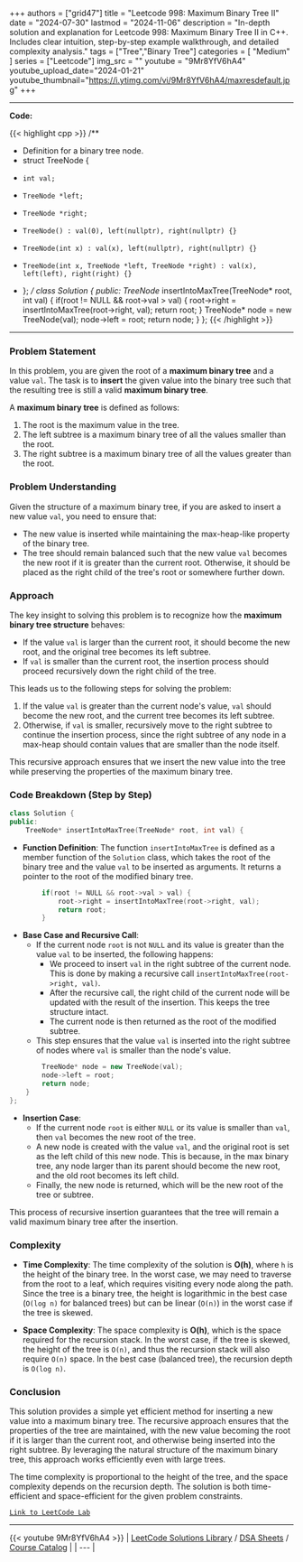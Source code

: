 
+++
authors = ["grid47"]
title = "Leetcode 998: Maximum Binary Tree II"
date = "2024-07-30"
lastmod = "2024-11-06"
description = "In-depth solution and explanation for Leetcode 998: Maximum Binary Tree II in C++. Includes clear intuition, step-by-step example walkthrough, and detailed complexity analysis."
tags = ["Tree","Binary Tree"]
categories = [
    "Medium"
]
series = ["Leetcode"]
img_src = ""
youtube = "9Mr8YfV6hA4"
youtube_upload_date="2024-01-21"
youtube_thumbnail="https://i.ytimg.com/vi/9Mr8YfV6hA4/maxresdefault.jpg"
+++



---
**Code:**

{{< highlight cpp >}}
/**
 * Definition for a binary tree node.
 * struct TreeNode {
 *     int val;
 *     TreeNode *left;
 *     TreeNode *right;
 *     TreeNode() : val(0), left(nullptr), right(nullptr) {}
 *     TreeNode(int x) : val(x), left(nullptr), right(nullptr) {}
 *     TreeNode(int x, TreeNode *left, TreeNode *right) : val(x), left(left), right(right) {}
 * };
 */
class Solution {
public:
    TreeNode* insertIntoMaxTree(TreeNode* root, int val) {
        if(root != NULL && root->val > val) {
            root->right = insertIntoMaxTree(root->right, val);
            return root;
        }
        TreeNode* node = new TreeNode(val);
        node->left = root;
        return node;
    }
};
{{< /highlight >}}
---

### Problem Statement

In this problem, you are given the root of a **maximum binary tree** and a value `val`. The task is to **insert** the given value into the binary tree such that the resulting tree is still a valid **maximum binary tree**.

A **maximum binary tree** is defined as follows:
1. The root is the maximum value in the tree.
2. The left subtree is a maximum binary tree of all the values smaller than the root.
3. The right subtree is a maximum binary tree of all the values greater than the root.

### Problem Understanding

Given the structure of a maximum binary tree, if you are asked to insert a new value `val`, you need to ensure that:
- The new value is inserted while maintaining the max-heap-like property of the binary tree.
- The tree should remain balanced such that the new value `val` becomes the new root if it is greater than the current root. Otherwise, it should be placed as the right child of the tree's root or somewhere further down.

### Approach

The key insight to solving this problem is to recognize how the **maximum binary tree structure** behaves:
- If the value `val` is larger than the current root, it should become the new root, and the original tree becomes its left subtree.
- If `val` is smaller than the current root, the insertion process should proceed recursively down the right child of the tree.

This leads us to the following steps for solving the problem:
1. If the value `val` is greater than the current node's value, `val` should become the new root, and the current tree becomes its left subtree.
2. Otherwise, if `val` is smaller, recursively move to the right subtree to continue the insertion process, since the right subtree of any node in a max-heap should contain values that are smaller than the node itself.

This recursive approach ensures that we insert the new value into the tree while preserving the properties of the maximum binary tree.

### Code Breakdown (Step by Step)

```cpp
class Solution {
public:
    TreeNode* insertIntoMaxTree(TreeNode* root, int val) {
```

- **Function Definition**: The function `insertIntoMaxTree` is defined as a member function of the `Solution` class, which takes the root of the binary tree and the value `val` to be inserted as arguments. It returns a pointer to the root of the modified binary tree.

```cpp
        if(root != NULL && root->val > val) {
            root->right = insertIntoMaxTree(root->right, val);
            return root;
        }
```

- **Base Case and Recursive Call**:
  - If the current node `root` is not `NULL` and its value is greater than the value `val` to be inserted, the following happens:
    - We proceed to insert `val` in the right subtree of the current node. This is done by making a recursive call `insertIntoMaxTree(root->right, val)`.
    - After the recursive call, the right child of the current node will be updated with the result of the insertion. This keeps the tree structure intact.
    - The current node is then returned as the root of the modified subtree.
  - This step ensures that the value `val` is inserted into the right subtree of nodes where `val` is smaller than the node's value.

```cpp
        TreeNode* node = new TreeNode(val);
        node->left = root;
        return node;
    }
};
```

- **Insertion Case**:
  - If the current node `root` is either `NULL` or its value is smaller than `val`, then `val` becomes the new root of the tree.
  - A new node is created with the value `val`, and the original root is set as the left child of this new node. This is because, in the max binary tree, any node larger than its parent should become the new root, and the old root becomes its left child.
  - Finally, the new node is returned, which will be the new root of the tree or subtree.
  
This process of recursive insertion guarantees that the tree will remain a valid maximum binary tree after the insertion.

### Complexity

- **Time Complexity**: The time complexity of the solution is **O(h)**, where `h` is the height of the binary tree. In the worst case, we may need to traverse from the root to a leaf, which requires visiting every node along the path. Since the tree is a binary tree, the height is logarithmic in the best case (`O(log n)` for balanced trees) but can be linear (`O(n)`) in the worst case if the tree is skewed.
  
- **Space Complexity**: The space complexity is **O(h)**, which is the space required for the recursion stack. In the worst case, if the tree is skewed, the height of the tree is `O(n)`, and thus the recursion stack will also require `O(n)` space. In the best case (balanced tree), the recursion depth is `O(log n)`.

### Conclusion

This solution provides a simple yet efficient method for inserting a new value into a maximum binary tree. The recursive approach ensures that the properties of the tree are maintained, with the new value becoming the root if it is larger than the current root, and otherwise being inserted into the right subtree. By leveraging the natural structure of the maximum binary tree, this approach works efficiently even with large trees.

The time complexity is proportional to the height of the tree, and the space complexity depends on the recursion depth. The solution is both time-efficient and space-efficient for the given problem constraints.

[`Link to LeetCode Lab`](https://leetcode.com/problems/maximum-binary-tree-ii/description/)

---
{{< youtube 9Mr8YfV6hA4 >}}
| [LeetCode Solutions Library](https://grid47.xyz/leetcode/) / [DSA Sheets](https://grid47.xyz/sheets/) / [Course Catalog](https://grid47.xyz/courses/) |
| --- |
